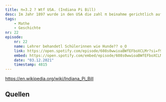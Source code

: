 ```yaml
---
title: π=3.2 ? Wtf USA. (Indiana Pi Bill)
desc: Im Jahr 1897 wurde in den USA die zahl π beinahme gerichtlich auf 3.2 festgelegt.
tags:
    - Mathe
    - Geschichte
nr: 22
episode:
    nr: 22
    name: Lehrer behandetl Schülerinnen wie Hunde?? o_O
    link: https://open.spotify.com/episode/608s0wwioaBWfEFboXCLMr?si=f9041b8da4a040f6
    embed: https://open.spotify.com/embed/episode/608s0wwioaBWfEFboXCLMr?utm_source=generator&theme=0&t=4815
    date: "03.12.2021"
    timestamp: 4815
---
```


https://en.wikipedia.org/wiki/Indiana_Pi_Bill

## Quellen
